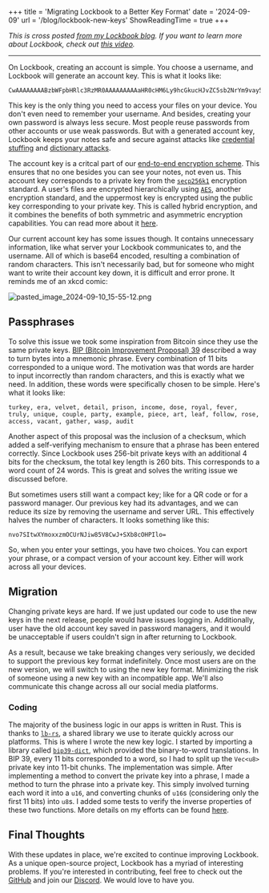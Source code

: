 +++
title = 'Migrating Lockbook to a Better Key Format'
date = '2024-09-09'
url = '/blog/lockbook-new-keys'
ShowReadingTime = true
+++

_This is cross posted [from my Lockbook blog](https://blog.lockbook.net/p/migrating-lockbook-to-a-better-key). If you want to learn more about Lockbook, check out [this video](https://blog.lockbook.net/p/publishing-our-pitch)._

---

On Lockbook, creating an account is simple. You choose a username, and Lockbook will generate an account key. This is what it looks like:
```
CwAAAAAAAABzbWFpbHRlc3RzMR0AAAAAAAAAaHR0cHM6Ly9hcGkucHJvZC5sb2NrYm9vay5uZXQgAAAAAAAAAJ/1ORmw56YptpNdQvJmGNsE1Lh4qpyYxRl6pp5dE7z0
```
This key is the only thing you need to access your files on your device. You don't even need to remember your username. And besides, creating your own password is always less secure. Most people reuse passwords from other accounts or use weak passwords. But with a generated account key, Lockbook keeps your notes safe and secure against attacks like [credential stuffing](https://en.wikipedia.org/wiki/Credential_stuffing) and [dictionary attacks](https://en.wikipedia.org/wiki/Dictionary_attack).

The account key is a critcal part of our [end-to-end encryption scheme](https://en.wikipedia.org/wiki/End-to-end_encryption). This ensures that no one besides you can see your notes, not even us. This account key corresponds to a private key from the [`secp256k1`](https://en.bitcoin.it/wiki/Secp256k1) encryption standard. A user's files are encrypted hierarchically using [`AES`](https://en.wikipedia.org/wiki/Advanced_Encryption_Standard), another encryption standard, and the uppermost key is encrypted using the public key corresponding to your private key.  This is called hybrid encryption, and it combines the benefits of both symmetric and asymmetric encryption capabilities. You can read more about it [here](https://en.wikipedia.org/wiki/Hybrid_cryptosystem).

Our current account key has some issues though. It contains unnecessary information, like what server your Lockbook communicates to, and the username. All of which is base64 encoded, resulting a combination of random characters. This isn't necessarily bad, but for someone who might want to write their account key down, it is difficult and error prone. It reminds me of an xkcd comic:


![pasted_image_2024-09-10_15-55-12.png](../imports/pasted_image_2024-09-10_15-55-12.png)

## Passphrases

To solve this issue we took some inspiration from Bitcoin since they use the same private keys. [BIP (Bitcoin Improvement Proposal) 39](https://en.bitcoin.it/wiki/BIP_0039) described a way to turn bytes into a mnemonic phrase. Every combination of 11 bits corresponded to a unique word. The motivation was that words are harder to input incorrectly than random characters, and this is exactly what we need. In addition, these words were specifically chosen to be simple. Here's what it looks like:
```
turkey, era, velvet, detail, prison, income, dose, royal, fever, truly, unique, couple, party, example, piece, art, leaf, follow, rose, access, vacant, gather, wasp, audit
```
Another aspect of this proposal was the inclusion of a checksum, which added a self-verifying mechanism to ensure that a phrase has been entered correctly. Since Lockbook uses 256-bit private keys with an additional 4 bits for the checksum, the total key length is 260 bits. This corresponds to a word count of 24 words. This is great and solves the writing issue we discussed before.

But sometimes users still want a compact key; like for a QR code or for a password manager. Our previous key had its advantages, and we can reduce its size by removing the username and server URL. This effectively halves the number of characters. It looks something like this:
```
nvo7SItwXYmoxxzmOCUrNJiw85V8CwJ+SXb8cOHPIlo=
```
So, when you enter your settings, you have two choices. You can export your phrase, or a compact version of your account key. Either will work across all your devices.

## Migration

Changing private keys are hard. If we just updated our code to use the new keys in the next release, people would have issues logging in. Additionally, user have the old account key saved in password managers, and it would be unacceptable if users couldn't sign in after returning to Lockbook.

As a result, because we take breaking changes very seriously, we decided to support the previous key format indefinitely. Once most users are on the new version, we will switch to using the new key format. Minimizing the risk of someone using a new key with an incompatible app. We'll also communicate this change across all our social media platforms.

### Coding

The majority of the business logic in our apps is written in Rust. This is thanks to [`lb-rs`](https://blog.lockbook.net/cp/136569912), a shared library we use to iterate quickly across our platforms. This is where I wrote the new key logic. I started by importing a library called [`bip39-dict`](https://github.com/vincenthz/bip39-dict/), which provided the binary-to-word translations. In BIP 39, every 11 bits corresponded to a word, so I had to split up the `Vec<u8>` private key into 11-bit chunks. The implementation was simple. After implementing a method to convert the private key into a phrase, I made a method to turn the phrase into a private key. This simply involved turning each word it into a `u16`, and converting chunks of `u16`s (considering only the first 11 bits) into `u8`s. I added some tests to verify the inverse properties of these two functions. More details on my efforts can be found [here](https://github.com/lockbook/lockbook/pull/2811).

## Final Thoughts

With these updates in place, we're excited to continue improving Lockbook. As a unique open-source project, Lockbook has a myriad of interesting problems. If you're interested in contributing, feel free to check out the [GitHub](https://github.com/lockbook/lockbook/) and join our [Discord](https://discord.com/invite/lockbook). We would love to have you.
